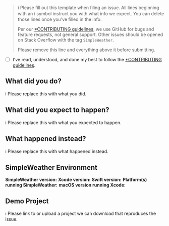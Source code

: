 > ℹ Please fill out this template when filing an issue.
> All lines beginning with an ℹ symbol instruct you with what info we expect. You can delete those lines once you've filled in the info.
>
> Per our [*CONTRIBUTING guidelines](https://github.com/genedelisa/SimpleWeather/blob/master/CONTRIBUTING.md), we use GitHub for
> bugs and feature requests, not general support. Other issues should be opened on Stack Overflow with the tag `SimpleWeather`.
>
> Please remove this line and everything above it before submitting.

* [ ] I've read, understood, and done my best to follow the [*CONTRIBUTING guidelines](https://github.com/genedelisa/SimpleWeather/blob/master/CONTRIBUTING.md).

## What did you do?

ℹ Please replace this with what you did.

## What did you expect to happen?

ℹ Please replace this with what you expected to happen.

## What happened instead?

ℹ Please replace this with what happened instead.

## SimpleWeather Environment

**SimpleWeather version:**
**Xcode version:**
**Swift version:**
**Platform(s) running SimpleWeather:**
**macOS version running Xcode:**

## Demo Project

ℹ Please link to or upload a project we can download that reproduces the issue.
